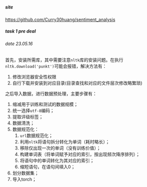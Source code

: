 ##### site

https://github.com/Curry30huang/sentiment_analysis



##### task 1 pre deal

###### date 23.05.16

首先，安装所需库，其中需要注意```nltk```库的安装问题。在执行```nltk.download('punkt')```可能会报错，解决方法有：

1. 修改浏览器安全性权限
2. 自行下载并安装到对应目录(目录查找和对应的文件层次修改略繁琐)

之后导入数据，进行数据预处理，主要步骤有：

1. 缩减用于训练和测试的数据规模；
2. 统一选择```utf-8```编码；
3. 提取评级标签；
4. 数据清洗；
5. 数据规范化：
   1. ```url```数据规范化；
   2. 利用```nltk```将语句拆分转化为单词（耗时略长）；
   3. 移除仅出现一次的单词（没有训练价值）；
   4. 构建单词表（将单词赋予对应的索引，按出现频次降序排列）；
   5. 将语句中的单词转化为其对应的索引；
   6. 缩短语句，在语句间填入0；
6. 划分数据集；
7. 导入torch；